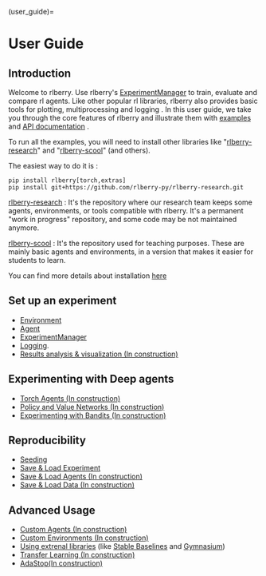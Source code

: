 (user_guide)=


# User Guide

## Introduction
Welcome to rlberry.
Use rlberry's [ExperimentManager](experimentManager_page) to train, evaluate and compare rl agents.
Like other popular rl libraries, rlberry also provides basic tools for plotting, multiprocessing and logging  <!-- TODO :(add refs)-->. In this user guide, we take you through the core features of rlberry and illustrate them with [examples](/auto_examples/index) and [API documentation](/api) .

To run all the examples, you will need to install other libraries like "[rlberry-research](https://github.com/rlberry-py/rlberry-research)" and "[rlberry-scool](https://github.com/rlberry-py/rlberry-scool)" (and others).
 <!-- TODO : Add some code with the best solution to install them: poetry?, pip?, github link ??? -->
The easiest way to do it is :
```none
pip install rlberry[torch,extras]
pip install git+https://github.com/rlberry-py/rlberry-research.git
```

 [rlberry-research](https://github.com/rlberry-py/rlberry-research) :
 It's the repository where our research team keeps some agents, environments, or tools compatible with rlberry. It's a permanent "work in progress" repository, and some code may be not maintained anymore.

[rlberry-scool](https://github.com/rlberry-py/rlberry-scool) :
It's the repository used for teaching purposes. These are mainly basic agents and environments, in a version that makes it easier for students to learn.

You can find more details about installation [here](installation)

## Set up an experiment
- [Environment](environment_page)
- [Agent](agent_page)
- [ExperimentManager](experimentManager_page)
- [Logging](logging_page).
- [Results analysis & visualization (In construction)]()
## Experimenting with Deep agents
- [Torch Agents (In construction)]()
- [Policy and Value Networks (In construction)]()
- [Experimenting with Bandits (In construction)]()
## Reproducibility
- [Seeding](seeding_page)
- [Save & Load Experiment](save_load_page)
- [Save & Load Agents (In construction)]()
- [Save & Load Data (In construction)]()
## Advanced Usage
- [Custom Agents (In construction)]()
- [Custom Environments (In construction)]()
- [Using extrenal libraries](external) (like [Stable Baselines](stable_baselines) and [Gymnasium](Gymnasium_ancor))
- [Transfer Learning (In construction)]()
- [AdaStop(In construction)]()
